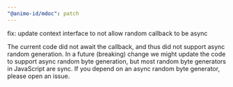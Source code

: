 ```yaml
---
"@animo-id/mdoc": patch
---
```


fix: update context interface to not allow random callback to be async

The current code did not await the callback, and thus did not support async random generation. In a future (breaking) change we might update the code to support async random byte generation, but most random byte generators in JavaScript are sync. If you depend on an async random byte generator, please open an issue.
